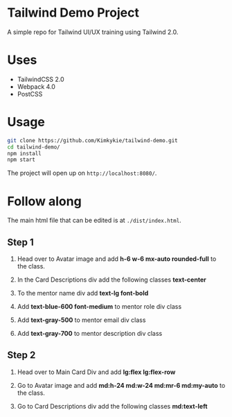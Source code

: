 # Tailwind Demo Project

A simple repo for Tailwind UI/UX training using Tailwind 2.0.

# Uses
- TailwindCSS 2.0
- Webpack 4.0
- PostCSS

# Usage

```bash
git clone https://github.com/Kimkykie/tailwind-demo.git
cd tailwind-demo/
npm install
npm start
```

The project will open up on ```http://localhost:8080/```.

# Follow along

The main html file that can be edited is at `./dist/index.html`.

## Step 1
1. Head over to Avatar image and add **h-6 w-6 mx-auto rounded-full** to the class.

2. In the Card Descriptions div add the following classes **text-center**

3. To the mentor name div add **text-lg font-bold**
4. Add **text-blue-600 font-medium** to mentor role div class
5. Add **text-gray-500** to mentor email div class
6. Add **text-gray-700** to mentor description div class

## Step 2
1. Head over to Main Card Div and add **lg:flex lg:flex-row**

2. Go to Avatar image and add **md:h-24 md:w-24 md:mr-6 md:my-auto** to the class.
3. Go to Card Descriptions div add the following classes **md:text-left**